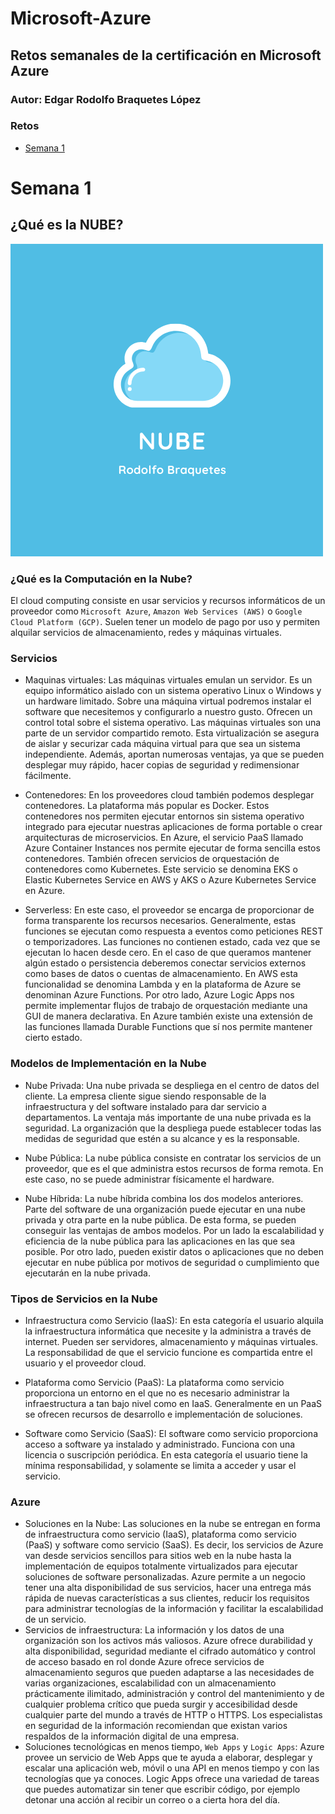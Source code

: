 # Microsoft-Azure

## Retos semanales de la certificación en Microsoft Azure
### Autor: Edgar Rodolfo Braquetes López

### Retos
- [Semana 1](#semana-1)





# Semana 1
## ¿Qué es la NUBE?
![NUBE](NUBE.png)

### ¿Qué es la Computación en la Nube? 
El cloud computing consiste en usar servicios y recursos informáticos de un proveedor como `Microsoft Azure`, `Amazon Web Services (AWS)` o `Google Cloud Platform (GCP)`. Suelen tener un modelo de pago por uso y permiten alquilar servicios de almacenamiento, redes y máquinas virtuales.

### Servicios
- Maquinas virtuales:
Las máquinas virtuales emulan un servidor. Es un equipo informático aislado con un sistema operativo Linux o Windows y un hardware limitado. Sobre una máquina virtual podremos instalar el software que necesitemos y configurarlo a nuestro gusto. Ofrecen un control total sobre el sistema operativo.
Las máquinas virtuales son una parte de un servidor compartido remoto. Esta virtualización se asegura de aislar y securizar cada máquina virtual para que sea un sistema independiente. Además, aportan numerosas ventajas, ya que se pueden desplegar muy rápido, hacer copias de seguridad y redimensionar fácilmente.

- Contenedores:
En los proveedores cloud también podemos desplegar contenedores. La plataforma más popular es Docker. Estos contenedores nos permiten ejecutar entornos sin sistema operativo integrado para ejecutar nuestras aplicaciones de forma portable o crear arquitecturas de microservicios. En Azure, el servicio PaaS llamado Azure Container Instances nos permite ejecutar de forma sencilla estos contenedores. También ofrecen servicios de orquestación de contenedores como Kubernetes. Este servicio se denomina EKS o Elastic Kubernetes Service en AWS y AKS o Azure Kubernetes Service en Azure.

- Serverless:
En este caso, el proveedor se encarga de proporcionar de forma transparente los recursos necesarios. Generalmente, estas funciones se ejecutan como respuesta a eventos como peticiones REST o temporizadores. Las funciones no contienen estado, cada vez que se ejecutan lo hacen desde cero. En el caso de que queramos mantener algún estado o persistencia deberemos conectar servicios externos como bases de datos o cuentas de almacenamiento. En AWS esta funcionalidad se denomina Lambda y en la plataforma de Azure se denominan Azure Functions. Por otro lado, Azure Logic Apps nos permite implementar flujos de trabajo de orquestación mediante una GUI de manera declarativa. En Azure también existe una extensión de las funciones llamada Durable Functions que sí nos permite mantener cierto estado.

### Modelos de Implementación en la Nube

- Nube Privada: 
Una nube privada se despliega en el centro de datos del cliente. La empresa cliente sigue siendo responsable de la infraestructura y del software instalado para dar servicio a departamentos. La ventaja más importante de una nube privada es la seguridad. La organización que la despliega puede establecer todas las medidas de seguridad que estén a su alcance y es la responsable.

- Nube Pública:
La nube pública consiste en contratar los servicios de un proveedor, que es el que administra estos recursos de forma remota. En este caso, no se puede administrar físicamente el hardware.

- Nube Híbrida:
La nube híbrida combina los dos modelos anteriores. Parte del software de una organización puede ejecutar en una nube privada y otra parte en la nube pública. De esta forma, se pueden conseguir las ventajas de ambos modelos. Por un lado la escalabilidad y eficiencia de la nube pública para las aplicaciones en las que sea posible. Por otro lado, pueden existir datos o aplicaciones que no deben ejecutar en nube pública por motivos de seguridad o cumplimiento que ejecutarán en la nube privada.

### Tipos de Servicios en la Nube

- Infraestructura como Servicio (IaaS):
En esta categoría el usuario alquila la infraestructura informática que necesite y la administra a través de internet. Pueden ser servidores, almacenamiento y máquinas virtuales. La responsabilidad de que el servicio funcione es compartida entre el usuario y el proveedor cloud.

- Plataforma como Servicio (PaaS):
La plataforma como servicio proporciona un entorno en el que no es necesario administrar la infraestructura a tan bajo nivel como en IaaS. Generalmente en un PaaS se ofrecen recursos de desarrollo e implementación de soluciones.

- Software como Servicio (SaaS):
El software como servicio proporciona acceso a software ya instalado y administrado. Funciona con una licencia o suscripción periódica. En esta categoría el usuario tiene la mínima responsabilidad, y solamente se limita a acceder y usar el servicio.

### Azure
- Soluciones en la Nube:
Las soluciones en la nube se entregan en forma de infraestructura como servicio (IaaS), plataforma como servicio (PaaS) y software como servicio (SaaS).
Es decir, los servicios de Azure van desde servicios sencillos para sitios web en la nube hasta la implementación de equipos totalmente virtualizados para ejecutar soluciones de software personalizadas. Azure permite a un negocio tener una alta disponibilidad de sus servicios, hacer una entrega más rápida de nuevas características a sus clientes, reducir los requisitos para administrar tecnologías de la información y facilitar la escalabilidad de un servicio.
- Servicios de infraestructura:
La información y los datos de una organización son los activos más valiosos. Azure ofrece durabilidad y alta disponibilidad, seguridad mediante el cifrado automático y control de acceso basado en rol donde Azure ofrece servicios de almacenamiento seguros que pueden adaptarse a las necesidades de varias organizaciones, escalabilidad con un almacenamiento prácticamente ilimitado, administración y control del mantenimiento y de cualquier problema crítico que pueda surgir y accesibilidad desde cualquier parte del mundo a través de HTTP o HTTPS. Los especialistas en seguridad de la información recomiendan que existan varios respaldos de la información digital de una empresa.
- Soluciones tecnológicas en menos tiempo, `Web Apps` y `Logic Apps`:
Azure provee un servicio de Web Apps que te ayuda a elaborar, desplegar y escalar una aplicación web, móvil o una API en menos tiempo y con las tecnologías que ya conoces. Logic Apps ofrece una variedad de tareas que puedes automatizar sin tener que escribir código, por ejemplo detonar una acción al recibir un correo o a cierta hora del día.
